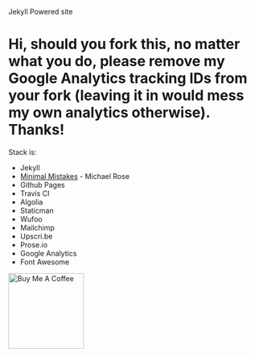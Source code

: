 Jekyll Powered site

# **Hi, should you fork this, no matter what you do, please remove my Google Analytics tracking IDs from your fork (leaving it in would mess my own analytics otherwise). Thanks!**

Stack is:
- Jekyll
- [Minimal Mistakes](https://github.com/mmistakes/minimal-mistakes) - Michael Rose
- Github Pages
- Travis CI
- Algolia
- Staticman
- Wufoo
- Mailchimp
- Upscri.be
- Prose.io
- Google Analytics
- Font Awesome

<a href="https://www.buymeacoffee.com/experienceconomy" target="_blank"><img src="https://cdn.buymeacoffee.com/buttons/lato-blue.png" alt="Buy Me A Coffee" width=150rem ></a>

